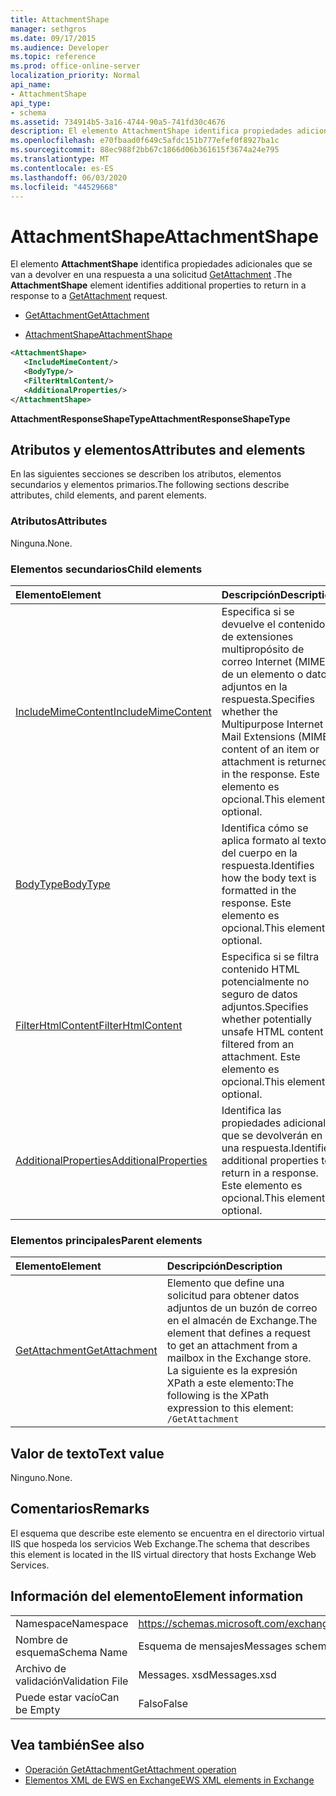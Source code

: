 ```yaml
---
title: AttachmentShape
manager: sethgros
ms.date: 09/17/2015
ms.audience: Developer
ms.topic: reference
ms.prod: office-online-server
localization_priority: Normal
api_name:
- AttachmentShape
api_type:
- schema
ms.assetid: 734914b5-3a16-4744-90a5-741fd30c4676
description: El elemento AttachmentShape identifica propiedades adicionales que se van a devolver en una respuesta a una solicitud GetAttachment.
ms.openlocfilehash: e70fbaad0f649c5afdc151b777efef0f8927ba1c
ms.sourcegitcommit: 88ec988f2bb67c1866d06b361615f3674a24e795
ms.translationtype: MT
ms.contentlocale: es-ES
ms.lasthandoff: 06/03/2020
ms.locfileid: "44529668"
---
```

# <a name="attachmentshape"></a><span data-ttu-id="8e88b-103">AttachmentShape</span><span class="sxs-lookup"><span data-stu-id="8e88b-103">AttachmentShape</span></span>

<span data-ttu-id="8e88b-104">El elemento **AttachmentShape** identifica propiedades adicionales que se van a devolver en una respuesta a una solicitud [GetAttachment](getattachment.md) .</span><span class="sxs-lookup"><span data-stu-id="8e88b-104">The **AttachmentShape** element identifies additional properties to return in a response to a [GetAttachment](getattachment.md) request.</span></span> 
  
- [<span data-ttu-id="8e88b-105">GetAttachment</span><span class="sxs-lookup"><span data-stu-id="8e88b-105">GetAttachment</span></span>](getattachment.md)
  
- [<span data-ttu-id="8e88b-106">AttachmentShape</span><span class="sxs-lookup"><span data-stu-id="8e88b-106">AttachmentShape</span></span>](attachmentshape.md)
  
```xml
<AttachmentShape>
   <IncludeMimeContent/>
   <BodyType/>
   <FilterHtmlContent/>
   <AdditionalProperties/>
</AttachmentShape>
```

 <span data-ttu-id="8e88b-107">**AttachmentResponseShapeType**</span><span class="sxs-lookup"><span data-stu-id="8e88b-107">**AttachmentResponseShapeType**</span></span>
## <a name="attributes-and-elements"></a><span data-ttu-id="8e88b-108">Atributos y elementos</span><span class="sxs-lookup"><span data-stu-id="8e88b-108">Attributes and elements</span></span>

<span data-ttu-id="8e88b-109">En las siguientes secciones se describen los atributos, elementos secundarios y elementos primarios.</span><span class="sxs-lookup"><span data-stu-id="8e88b-109">The following sections describe attributes, child elements, and parent elements.</span></span>
  
### <a name="attributes"></a><span data-ttu-id="8e88b-110">Atributos</span><span class="sxs-lookup"><span data-stu-id="8e88b-110">Attributes</span></span>

<span data-ttu-id="8e88b-111">Ninguna.</span><span class="sxs-lookup"><span data-stu-id="8e88b-111">None.</span></span>
  
### <a name="child-elements"></a><span data-ttu-id="8e88b-112">Elementos secundarios</span><span class="sxs-lookup"><span data-stu-id="8e88b-112">Child elements</span></span>

|<span data-ttu-id="8e88b-113">**Elemento**</span><span class="sxs-lookup"><span data-stu-id="8e88b-113">**Element**</span></span>|<span data-ttu-id="8e88b-114">**Descripción**</span><span class="sxs-lookup"><span data-stu-id="8e88b-114">**Description**</span></span>|
|:-----|:-----|
|[<span data-ttu-id="8e88b-115">IncludeMimeContent</span><span class="sxs-lookup"><span data-stu-id="8e88b-115">IncludeMimeContent</span></span>](includemimecontent.md) <br/> |<span data-ttu-id="8e88b-116">Especifica si se devuelve el contenido de extensiones multipropósito de correo Internet (MIME) de un elemento o datos adjuntos en la respuesta.</span><span class="sxs-lookup"><span data-stu-id="8e88b-116">Specifies whether the Multipurpose Internet Mail Extensions (MIME) content of an item or attachment is returned in the response.</span></span> <span data-ttu-id="8e88b-117">Este elemento es opcional.</span><span class="sxs-lookup"><span data-stu-id="8e88b-117">This element is optional.</span></span>  <br/> |
|[<span data-ttu-id="8e88b-118">BodyType</span><span class="sxs-lookup"><span data-stu-id="8e88b-118">BodyType</span></span>](bodytype.md) <br/> |<span data-ttu-id="8e88b-119">Identifica cómo se aplica formato al texto del cuerpo en la respuesta.</span><span class="sxs-lookup"><span data-stu-id="8e88b-119">Identifies how the body text is formatted in the response.</span></span> <span data-ttu-id="8e88b-120">Este elemento es opcional.</span><span class="sxs-lookup"><span data-stu-id="8e88b-120">This element is optional.</span></span>  <br/> |
|[<span data-ttu-id="8e88b-121">FilterHtmlContent</span><span class="sxs-lookup"><span data-stu-id="8e88b-121">FilterHtmlContent</span></span>](filterhtmlcontent.md) <br/> |<span data-ttu-id="8e88b-122">Especifica si se filtra contenido HTML potencialmente no seguro de datos adjuntos.</span><span class="sxs-lookup"><span data-stu-id="8e88b-122">Specifies whether potentially unsafe HTML content is filtered from an attachment.</span></span> <span data-ttu-id="8e88b-123">Este elemento es opcional.</span><span class="sxs-lookup"><span data-stu-id="8e88b-123">This element is optional.</span></span>  <br/> |
|[<span data-ttu-id="8e88b-124">AdditionalProperties</span><span class="sxs-lookup"><span data-stu-id="8e88b-124">AdditionalProperties</span></span>](additionalproperties.md) <br/> |<span data-ttu-id="8e88b-125">Identifica las propiedades adicionales que se devolverán en una respuesta.</span><span class="sxs-lookup"><span data-stu-id="8e88b-125">Identifies additional properties to return in a response.</span></span> <span data-ttu-id="8e88b-126">Este elemento es opcional.</span><span class="sxs-lookup"><span data-stu-id="8e88b-126">This element is optional.</span></span>  <br/> |
   
### <a name="parent-elements"></a><span data-ttu-id="8e88b-127">Elementos principales</span><span class="sxs-lookup"><span data-stu-id="8e88b-127">Parent elements</span></span>

|<span data-ttu-id="8e88b-128">**Elemento**</span><span class="sxs-lookup"><span data-stu-id="8e88b-128">**Element**</span></span>|<span data-ttu-id="8e88b-129">**Descripción**</span><span class="sxs-lookup"><span data-stu-id="8e88b-129">**Description**</span></span>|
|:-----|:-----|
|[<span data-ttu-id="8e88b-130">GetAttachment</span><span class="sxs-lookup"><span data-stu-id="8e88b-130">GetAttachment</span></span>](getattachment.md) <br/> |<span data-ttu-id="8e88b-131">Elemento que define una solicitud para obtener datos adjuntos de un buzón de correo en el almacén de Exchange.</span><span class="sxs-lookup"><span data-stu-id="8e88b-131">The element that defines a request to get an attachment from a mailbox in the Exchange store.</span></span>  <br/> <span data-ttu-id="8e88b-132">La siguiente es la expresión XPath a este elemento:</span><span class="sxs-lookup"><span data-stu-id="8e88b-132">The following is the XPath expression to this element:</span></span>  <br/>  `/GetAttachment` <br/> |
   
## <a name="text-value"></a><span data-ttu-id="8e88b-133">Valor de texto</span><span class="sxs-lookup"><span data-stu-id="8e88b-133">Text value</span></span>

<span data-ttu-id="8e88b-134">Ninguno.</span><span class="sxs-lookup"><span data-stu-id="8e88b-134">None.</span></span>
  
## <a name="remarks"></a><span data-ttu-id="8e88b-135">Comentarios</span><span class="sxs-lookup"><span data-stu-id="8e88b-135">Remarks</span></span>

<span data-ttu-id="8e88b-136">El esquema que describe este elemento se encuentra en el directorio virtual IIS que hospeda los servicios Web Exchange.</span><span class="sxs-lookup"><span data-stu-id="8e88b-136">The schema that describes this element is located in the IIS virtual directory that hosts Exchange Web Services.</span></span>
  
## <a name="element-information"></a><span data-ttu-id="8e88b-137">Información del elemento</span><span class="sxs-lookup"><span data-stu-id="8e88b-137">Element information</span></span>

|||
|:-----|:-----|
|<span data-ttu-id="8e88b-138">Namespace</span><span class="sxs-lookup"><span data-stu-id="8e88b-138">Namespace</span></span>  <br/> |https://schemas.microsoft.com/exchange/services/2006/messages  <br/> |
|<span data-ttu-id="8e88b-139">Nombre de esquema</span><span class="sxs-lookup"><span data-stu-id="8e88b-139">Schema Name</span></span>  <br/> |<span data-ttu-id="8e88b-140">Esquema de mensajes</span><span class="sxs-lookup"><span data-stu-id="8e88b-140">Messages schema</span></span>  <br/> |
|<span data-ttu-id="8e88b-141">Archivo de validación</span><span class="sxs-lookup"><span data-stu-id="8e88b-141">Validation File</span></span>  <br/> |<span data-ttu-id="8e88b-142">Messages. xsd</span><span class="sxs-lookup"><span data-stu-id="8e88b-142">Messages.xsd</span></span>  <br/> |
|<span data-ttu-id="8e88b-143">Puede estar vacío</span><span class="sxs-lookup"><span data-stu-id="8e88b-143">Can be Empty</span></span>  <br/> |<span data-ttu-id="8e88b-144">Falso</span><span class="sxs-lookup"><span data-stu-id="8e88b-144">False</span></span>  <br/> |
   
## <a name="see-also"></a><span data-ttu-id="8e88b-145">Vea también</span><span class="sxs-lookup"><span data-stu-id="8e88b-145">See also</span></span>

- [<span data-ttu-id="8e88b-146">Operación GetAttachment</span><span class="sxs-lookup"><span data-stu-id="8e88b-146">GetAttachment operation</span></span>](getattachment-operation.md)
- [<span data-ttu-id="8e88b-147">Elementos XML de EWS en Exchange</span><span class="sxs-lookup"><span data-stu-id="8e88b-147">EWS XML elements in Exchange</span></span>](ews-xml-elements-in-exchange.md)

